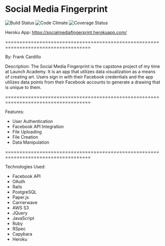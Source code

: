 # Social Media Fingerprint
![Build Status](https://codeship.com/projects/0547e5b0-2f20-0134-f7b2-5ebc8f268022/status?branch=master)
![Code Climate](https://codeclimate.com/github/FrankCardillo/SocialMediaFingerprint.png)
![Coverage Status](https://coveralls.io/repos/FrankCardillo/SocialMediaFingerprint/badge.png)

Heroku App: https://socialmediafingerprint.herokuapp.com/

====================================================================================

By: Frank Cardillo

Description:
The Social Media Fingerprint is the capstone project of my time at Launch Academy.
It is an app that utilizes data visualization as a means of creating art. Users sign in with their Facebook credentials and the app utilizes data points from their Facebook accounts to generate a drawing that is unique to them.

====================================================================================

Features:
- User Authentication
- Facebook API Integration
- File Uploading
- File Creation
- Data Manipulation

====================================================================================

Technologies Used:
- Facebook API
- OAuth
- Rails
- PostgreSQL
- Paper.js
- Carrierwave
- AWS S3
- JQuery
- JavaScript
- Ruby
- RSpec
- Capybara
- Heroku
